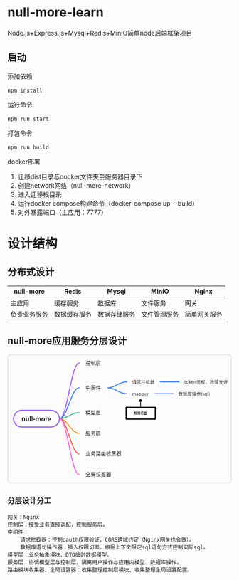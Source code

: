 # null-more-learn
Node.js+Express.js+Mysql+Redis+MinIO简单node后端框架项目
## 启动
添加依赖
```
npm install
```
运行命令

```
npm run start
```
打包命令

```
npm run build
```

docker部署
1. 迁移dist目录与docker文件夹至服务器目录下
2. 创建network网络（null-more-network）
3. 进入迁移根目录
4. 运行docker compose构建命令（docker-compose up --build）
5. 对外暴露端口（主应用：7777）


# 设计结构
## 分布式设计
| null-more | Redis | Mysql | MinIO | Nginx |
| -------- | -------- | -------- | -------- | -------- |
| 主应用 | 缓存服务 | 数据库 | 文件服务 | 网关 |
| 负责业务服务 | 数据缓存服务 | 数据存储服务 | 文件管理服务 | 简单网关服务 |
## null-more应用服务分层设计
![Alt Text](public/application.png)
### 分层设计分工
    网关：Nginx
    控制层：接受业务直接调配，控制服务层。
    中间件：
        请求拦截器：控制oauth权限验证，CORS跨域约定（Nginx网关也会做）。
        数据库语句操作器：插入权限切面，根据上下文限定sql语句方式控制实际sql。
    模型层：业务抽象模块、DTO临时数据模型。
    服务层：协调模型层与控制层，隔离用户操作与应用内模型、数据库操作。
    路由模块收集器、全局设置器：收集整理控制层模块、收集整理全局设置配置。